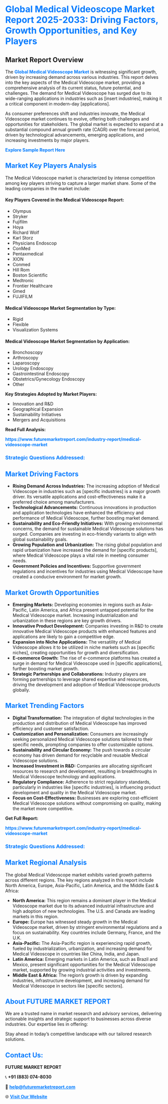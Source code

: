<h1 style="color: #007BFF;">Global Medical Videoscope Market Report 2025-2033: Driving Factors, Growth Opportunities, and Key Players</h1>

<section id="overview">
<h2>Market Report Overview</h2>
<p>The <a href="https://www.futuremarketreport.com/industry-report/medical-videoscope-market" style="color: #007BFF; text-decoration: none;"><strong>Global Medical Videoscope Market</strong></a> is witnessing significant growth, driven by increasing demand across various industries. This report delves into the key aspects of the Medical Videoscope market, providing a comprehensive analysis of its current status, future potential, and challenges. The demand for Medical Videoscope has surged due to its wide-ranging applications in industries such as [insert industries], making it a critical component in modern-day [applications].</p>
<p>As consumer preferences shift and industries innovate, the Medical Videoscope market continues to evolve, offering both challenges and opportunities for stakeholders. The global market is expected to expand at a substantial compound annual growth rate (CAGR) over the forecast period, driven by technological advancements, emerging applications, and increasing investments by major players.</p>
</section>

<section id="overview">
<p><a href="https://www.futuremarketreport.com/request-sample/reportId=61414" style="color: #007BFF; text-decoration: none;"><strong>Explore Sample Report Here</strong></a></p>
</section>

<section id="key-players">
<h2 style="color: #007BFF;">Market Key Players Analysis</h2>
<p>The Medical Videoscope market is characterized by intense competition among key players striving to capture a larger market share. Some of the leading companies in the market include:</p>
<h4>Key Players Covered in the Medical Videoscope Report:</h4>
<ul><li>Olympus</li><li>Stryker</li><li>Fujifilm</li><li>Hoya</li><li>Richard Wolf</li><li>Karl Storz</li><li>Physicians Endoscop</li><li>ConMed</li><li>Pentaxmedical</li><li>XION</li><li>Conmed</li><li>Hill Rom</li><li>Boston Scientific</li><li>Medtronic</li><li>Frontier Healthcare</li><li>Gmed</li><li>FUJIFILM</li></ul>
<h4>Medical Videoscope Market Segmentation by Type:</h4>
<ul><li>Rigid</li><li>Flexible</li><li>Visualization Systems</li></ul>

<h4>Medical Videoscope Market Segmentation by Application:</h4>
<ul><li>Bronchoscopy</li><li>Arthroscopy</li><li>Laparoscopy</li><li>Urology Endoscopy</li><li>Gastrointestinal Endoscopy</li><li>Obstetrics/Gynecology Endoscopy</li><li>Other</li></ul>
<p><strong>Key Strategies Adopted by Market Players:</strong></p>
<ul>
<li>Innovation and R&D</li>
<li>Geographical Expansion</li>
<li>Sustainability Initiatives</li>
<li>Mergers and Acquisitions</li>
</ul>
</section>

<section>
<p><strong>Read Full Analysis: </strong></p><a href="https://www.futuremarketreport.com/industry-report/medical-videoscope-market" style="color: #007BFF; text-decoration: none;"><strong>https://www.futuremarketreport.com/industry-report/medical-videoscope-market</strong></a>
<h3 style="color: #007BFF;">Strategic Questions Addressed:</h3>
</section>

<section id="driving-factors">
<h2 style="color: #007BFF;">Market Driving Factors</h2>
<ul>
<li><strong>Rising Demand Across Industries:</strong> The increasing adoption of Medical Videoscope in industries such as [specific industries] is a major growth driver. Its versatile applications and cost-effectiveness make it a preferred choice among manufacturers.</li>
<li><strong>Technological Advancements:</strong> Continuous innovations in production and application technologies have enhanced the efficiency and performance of Medical Videoscope, further boosting market demand.</li>
<li><strong>Sustainability and Eco-Friendly Initiatives:</strong> With growing environmental concerns, the demand for sustainable Medical Videoscope solutions has surged. Companies are investing in eco-friendly variants to align with global sustainability goals.</li>
<li><strong>Growing Population and Urbanization:</strong> The rising global population and rapid urbanization have increased the demand for [specific products], where Medical Videoscope plays a vital role in meeting consumer needs.</li>
<li><strong>Government Policies and Incentives:</strong> Supportive government regulations and incentives for industries using Medical Videoscope have created a conducive environment for market growth.</li>
</ul>
</section>

<section id="growth-opportunities">
<h2 style="color: #007BFF;">Market Growth Opportunities</h2>
<ul>
<li><strong>Emerging Markets:</strong> Developing economies in regions such as Asia-Pacific, Latin America, and Africa present untapped potential for the Medical Videoscope market. Increasing industrialization and urbanization in these regions are key growth drivers.</li>
<li><strong>Innovative Product Development:</strong> Companies investing in R&D to create innovative Medical Videoscope products with enhanced features and applications are likely to gain a competitive edge.</li>
<li><strong>Expansion into Niche Applications:</strong> The versatility of Medical Videoscope allows it to be utilized in niche markets such as [specific niches], creating opportunities for growth and diversification.</li>
<li><strong>E-commerce Growth:</strong> The rise of e-commerce platforms has created a surge in demand for Medical Videoscope used in [specific applications], further boosting market growth.</li>
<li><strong>Strategic Partnerships and Collaborations:</strong> Industry players are forming partnerships to leverage shared expertise and resources, driving the development and adoption of Medical Videoscope products globally.</li>
</ul>
</section>

<section id="trending-factors">
<h2 style="color: #007BFF;">Market Trending Factors</h2>
<ul>
<li><strong>Digital Transformation:</strong> The integration of digital technologies in the production and distribution of Medical Videoscope has improved efficiency and customer satisfaction.</li>
<li><strong>Customization and Personalization:</strong> Consumers are increasingly seeking personalized Medical Videoscope solutions tailored to their specific needs, prompting companies to offer customizable options.</li>
<li><strong>Sustainability and Circular Economy:</strong> The push towards a circular economy has driven demand for recyclable and reusable Medical Videoscope solutions.</li>
<li><strong>Increased Investment in R&D:</strong> Companies are allocating significant resources to research and development, resulting in breakthroughs in Medical Videoscope technology and applications.</li>
<li><strong>Regulatory Compliance:</strong> Adherence to strict regulatory standards, particularly in industries like [specific industries], is influencing product development and quality in the Medical Videoscope market.</li>
<li><strong>Focus on Cost-Effectiveness:</strong> Businesses are exploring cost-efficient Medical Videoscope solutions without compromising on quality, making the market more competitive.</li>
</ul>
</section>

<section>
<p><strong>Get Full Report: </strong></p><a href="https://www.futuremarketreport.com/industry-report/medical-videoscope-market" style="color: #007BFF; text-decoration: none;"><strong>https://www.futuremarketreport.com/industry-report/medical-videoscope-market</strong></a>
<h3 style="color: #007BFF;">Strategic Questions Addressed:</h3>
</section>


<section id="regional-analysis">
<h2 style="color: #007BFF;">Market Regional Analysis</h2>
<p>The global Medical Videoscope market exhibits varied growth patterns across different regions. The key regions analyzed in this report include North America, Europe, Asia-Pacific, Latin America, and the Middle East & Africa:</p>
<ul>
<li><strong>North America:</strong> This region remains a dominant player in the Medical Videoscope market due to its advanced industrial infrastructure and high adoption of new technologies. The U.S. and Canada are leading markets in this region.</li>
<li><strong>Europe:</strong> Europe has witnessed steady growth in the Medical Videoscope market, driven by stringent environmental regulations and a focus on sustainability. Key countries include Germany, France, and the U.K.</li>
<li><strong>Asia-Pacific:</strong> The Asia-Pacific region is experiencing rapid growth, fueled by industrialization, urbanization, and increasing demand for Medical Videoscope in countries like China, India, and Japan.</li>
<li><strong>Latin America:</strong> Emerging markets in Latin America, such as Brazil and Mexico, present significant opportunities for the Medical Videoscope market, supported by growing industrial activities and investments.</li>
<li><strong>Middle East & Africa:</strong> The region’s growth is driven by expanding industries, infrastructure development, and increasing demand for Medical Videoscope in sectors like [specific sectors].</li>
</ul>
</section>

<footer>
<h2 style="color: #007BFF;">About FUTURE MARKET REPORT</h2>
<p>We are a trusted name in market research and advisory services, delivering actionable insights and strategic support to businesses across diverse industries. Our expertise lies in offering:</p>

<p>Stay ahead in today’s competitive landscape with our tailored research solutions.</p>

<h2 style="color: #007BFF;">Contact Us:</h2>
<p><strong>FUTURE MARKET REPORT</strong></p>
<p>📞 <strong>+91 (883) 074-8030</strong></p>
<p>📧 <strong><a href="mailto:help@futuremarketreport.com" style="color: #007BFF;">help@futuremarketreport.com</a></strong></p>
<p>🌐 <strong><a href="https://www.futuremarketreport.com/" style="color: #007BFF;">Visit Our Website</a></strong></p>
</footer>